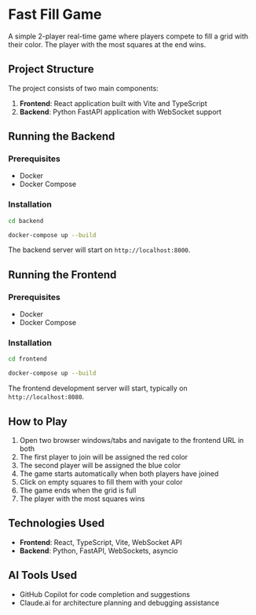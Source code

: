 # Fast Fill Game

A simple 2-player real-time game where players compete to fill a grid with their color. The player with the most squares at the end wins.

## Project Structure

The project consists of two main components:

1. **Frontend**: React application built with Vite and TypeScript
2. **Backend**: Python FastAPI application with WebSocket support

## Running the Backend

### Prerequisites
- Docker
- Docker Compose

### Installation

```bash
cd backend

docker-compose up --build
```

The backend server will start on `http://localhost:8000`.

## Running the Frontend

### Prerequisites
- Docker
- Docker Compose

### Installation

```bash
cd frontend

docker-compose up --build
```

The frontend development server will start, typically on `http://localhost:8080`.

## How to Play

1. Open two browser windows/tabs and navigate to the frontend URL in both
2. The first player to join will be assigned the red color
3. The second player will be assigned the blue color
4. The game starts automatically when both players have joined
5. Click on empty squares to fill them with your color
6. The game ends when the grid is full
7. The player with the most squares wins

## Technologies Used

- **Frontend**: React, TypeScript, Vite, WebSocket API
- **Backend**: Python, FastAPI, WebSockets, asyncio

## AI Tools Used

- GitHub Copilot for code completion and suggestions
- Claude.ai for architecture planning and debugging assistance
